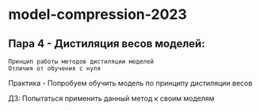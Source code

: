 # model-compression-2023
## Пара 4 - Дистиляция весов моделей:
	Принцип работы методов дистиляции моделей
	Отличия от обучения с нуля
 
Практика - Попробуем обучить модель по принципу дистиляции весов

ДЗ: Попытаться применить данный метод к своим моделям
